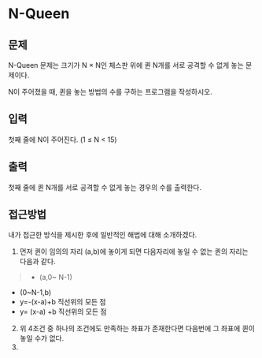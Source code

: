 # N-Queen
## 문제
N-Queen 문제는 크기가 N × N인 체스판 위에 퀸 N개를 서로 공격할 수 없게 놓는 문제이다.

N이 주어졌을 때, 퀸을 놓는 방법의 수를 구하는 프로그램을 작성하시오.

## 입력
첫째 줄에 N이 주어진다. (1 ≤ N < 15)
## 출력
첫째 줄에 퀸 N개를 서로 공격할 수 없게 놓는 경우의 수를 출력한다.

## 접근방법
내가 접근한 방식을 제시한 후에 일반적인 해법에 대해 소개하겠다.
1. 먼저 퀸이 임의의 자리 (a,b)에 놓이게 되면 다음자리에 놓일 수 없는 퀸의 자리는 다음과 같다.
> * (a,0~ N-1)
* (0~N-1,b)
* y=-(x-a)+b 직선위의 모든 점
* y= (x-a) +b 직선위의 모든 점
2. 위 4조건 중 하나의 조건에도 만족하는 좌표가 존재한다면 다음번에 그 좌표에 퀸이 놓일 수가 없다.
3. 
